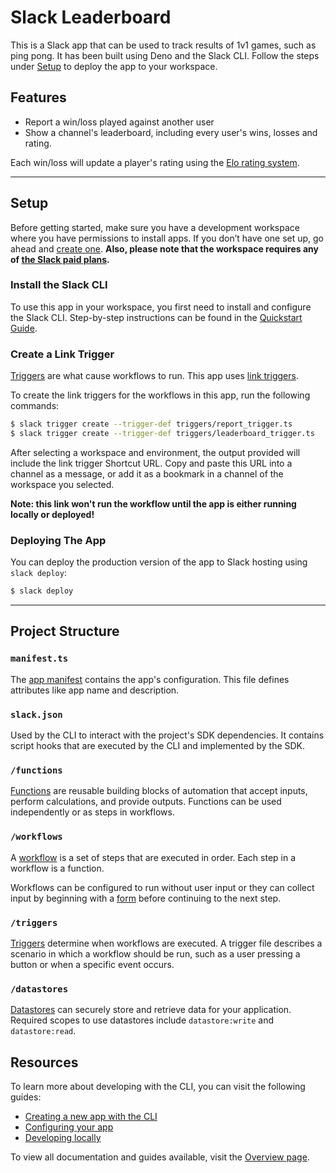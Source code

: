 # Slack Leaderboard

This is a Slack app that can be used to track results of 1v1 games, such as ping
pong. It has been built using Deno and the Slack CLI. Follow the steps under
[Setup](#setup) to deploy the app to your workspace.

## Features

- Report a win/loss played against another user
- Show a channel's leaderboard, including every user's wins, losses and rating.

Each win/loss will update a player's rating using the
[Elo rating system](https://en.wikipedia.org/wiki/Elo_rating_system).

---

## Setup

Before getting started, make sure you have a development workspace where you
have permissions to install apps. If you don’t have one set up, go ahead and
[create one](https://slack.com/create). **Also, please note that the workspace
requires any of [the Slack paid plans](https://slack.com/pricing).**

### Install the Slack CLI

To use this app in your workspace, you first need to install and configure the
Slack CLI. Step-by-step instructions can be found in the
[Quickstart Guide](https://api.slack.com/future/quickstart).

### Create a Link Trigger

[Triggers](https://api.slack.com/future/triggers) are what cause workflows to
run. This app uses [link triggers](https://api.slack.com/future/triggers/link).

To create the link triggers for the workflows in this app, run the following
commands:

```zsh
$ slack trigger create --trigger-def triggers/report_trigger.ts
$ slack trigger create --trigger-def triggers/leaderboard_trigger.ts
```

After selecting a workspace and environment, the output provided will include
the link trigger Shortcut URL. Copy and paste this URL into a channel as a
message, or add it as a bookmark in a channel of the workspace you selected.

**Note: this link won't run the workflow until the app is either running locally
or deployed!**

### Deploying The App

You can deploy the production version of the app to Slack hosting using
`slack deploy`:

```zsh
$ slack deploy
```

---

## Project Structure

### `manifest.ts`

The [app manifest](https://api.slack.com/future/manifest) contains the app's
configuration. This file defines attributes like app name and description.

### `slack.json`

Used by the CLI to interact with the project's SDK dependencies. It contains
script hooks that are executed by the CLI and implemented by the SDK.

### `/functions`

[Functions](https://api.slack.com/future/functions) are reusable building blocks
of automation that accept inputs, perform calculations, and provide outputs.
Functions can be used independently or as steps in workflows.

### `/workflows`

A [workflow](https://api.slack.com/future/workflows) is a set of steps that are
executed in order. Each step in a workflow is a function.

Workflows can be configured to run without user input or they can collect input
by beginning with a [form](https://api.slack.com/future/forms) before continuing
to the next step.

### `/triggers`

[Triggers](https://api.slack.com/future/triggers) determine when workflows are
executed. A trigger file describes a scenario in which a workflow should be run,
such as a user pressing a button or when a specific event occurs.

### `/datastores`

[Datastores](https://api.slack.com/future/datastores) can securely store and
retrieve data for your application. Required scopes to use datastores include
`datastore:write` and `datastore:read`.

## Resources

To learn more about developing with the CLI, you can visit the following guides:

- [Creating a new app with the CLI](https://api.slack.com/future/create)
- [Configuring your app](https://api.slack.com/future/manifest)
- [Developing locally](https://api.slack.com/future/run)

To view all documentation and guides available, visit the
[Overview page](https://api.slack.com/future/overview).
